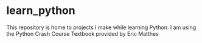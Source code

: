 # learn_python
This repository is home to projects I make while learning Python. I am using the Python Crash Course Textbook provided by Eric Matthes
